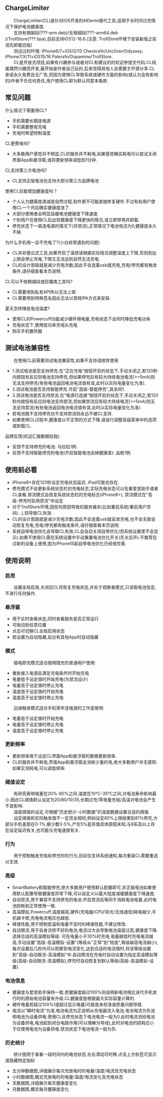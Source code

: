 ## ChargeLimiter

&emsp;&emsp;ChargeLimiter(CL)是针对iOS开发的AlDente替代工具,适用于长时间过充情况下保护电池健康度.  
&emsp;&emsp;支持有根越狱(???-arm.deb)/无根越狱(???-arm64.deb )/TrollStore(???.tipa),目前支持iOS12-16.6.(注意: TrollStore环境下安装新版之前请先卸载旧版)   
&emsp;&emsp;测试过的环境: iPhone6/7+iOS12/13 Checkra1n/Unc0ver/Odyssey; iPhone7/X/11+iOS15/16 Palera1n/Dopamine/TrollStore.  
&emsp;&emsp;CL是开放式项目,如果有兴趣参与或者对CL有建议的的欢迎参提交代码.CL纯属偶然兴趣而开发,最开始是作者自己玩的,后来觉得其他人会需要才开源分享.CL承诺永久免费且无广告,但因为使用CL导致系统或硬件方面的影响(或认为会有影响的)作者不负任何责任,用户使用CL即为默认同意本条款.     

## 常见问题

什么情况下需要用CL?
* 手机需要长期连电源
* 手机需要整夜充电
* 充电时希望控制温度

CL更费电吗?
* 大多数用户感觉并不明显,CL的服务并不耗电,如果感觉确实耗电可以尝试关闭界面App和悬浮窗,或将更新频率调低到1分钟.

CL支持第三方电池吗?
* CL支持正版电池也支持大部分第三方品牌电池

使用CL后能增加健康度吗？
* 个人认为健康度递减是自然过程,软件更不可能直接修复硬件.不过有些用户使用CL一个月后确实健康度涨了.
* 大部分使用者会明显延缓电池健康度下降速度.
* 个别用户在使用CL后出现健康度下降更快的情况,请立即停用并卸载.
* 停充状态下一直连电源的情况下(非禁流),正常情况下电池电流为0,健康度永久不掉.

为什么手机用一会不充电了?(小白经常遇到的问题)
* CL并非傻瓜式工具,如果开启了温控请根据实际情况调整温度上下限,否则到达上限会停止充电,下限又无法达到自然无法充电.
* CL的设计思路就是减少充电次数,因此不会连着usb就充电,充电/停充都有触发条件,请仔细查看本页说明.

CL可以不依赖越狱或巨魔类工具吗?
* CL需要用到私有API所以无法上架.
* CL需要用到特殊签名因此无法以常规IPA方式来安装.

夏天怎样降低电池温度?
* 使用CL的Powercuff功能减少硬件用电量,充电状态下会同时降低充电功率
* 充电状态下,使用低功率充电头充电
* 购买手机散热器

## 测试电池兼容性

&emsp;&emsp;在使用CL前需要测试电池兼容性,如果不支持请放弃使用
* 1.测试电池是否支持停充.在“正在充电”按钮开启的状态下,手动关闭之,若120秒内按钮有反应则电池支持停充,但如果停充后有较大持续电池电流(>=5mA)则无法支持停充(有些电池返回电池电流值有误,此时以实际电量变化为准).
* 2.测试电池是否支持智能停充.开启"高级-智能停充",其余同1.
* 3.测试电池是否支持禁流.在“电源已连接”按钮开启的状态下,手动关闭之,若120秒内按钮有反应则电池支持禁流,但如果禁流后有较大持续电流(>=5mA)则无法支持禁流(有些电池返回电池电流值有误,此时以实际电量变化为准).
* 若电池既不支持停充也不支持禁流则永远不被CL支持.
* 如果使用CL过程中,健康度以不正常的方式下降,请自行调整高级菜单中的选项或卸载CL.

品牌反馈(欢迎汇报数据给我):
* 反馈不支持停充的电池: 马拉松1例.
* 反馈不支持智能停充的电池(开启智能电池会掉健康度): 品胜1例.

## 使用前必看

* iPhone8+存在120秒设定充电状态延迟. iPad可能也存在.
* 停充模式不会更新系统状态栏的充电标志,实际充电状态可以在看爱思助手或者CL查看.禁流模式会改变系统状态栏的充电标志(iPhone8+), 禁流模式在"高级-停充时启用禁流"中设定
* 对于TrollStore环境,因任何原因导致的服务被杀(比如重启系统/重启用户空间/...),将导致CL失效.
* CL的设计思路就是减少充电次数,因此不会连着usb就自发充电,也不会无故自动恢复充电,充电/停充都有触发条件,请仔细查看本页说明.
* 系统自带电池优化会导致CL失效,CL会自动关闭自带优化(但系统设置里不会显示).如果不使用CL需在系统设置中手动重置电池优化开关(先关后开).不推荐在过新的设备上使用,因为iPhone15起自带电池优化已经很完善.

## 使用说明

### 启用

&emsp;&emsp;设置全局启用,关闭后CL将恢复充电状态,并处于观察者模式,只读取电池信息,不进行任何操作.

### 悬浮窗

* 用于实时查看状态,同时查看服务是否正常运行
* 可拖动到任意位置
* 点击可切换CL全局启用状态
* 若设置为自动隐藏,前台有其他App时自动隐藏

### 模式

&emsp;&emsp;插电即充模式适合随用随充的普通用户使用:
* 重新接入电源且满足充电条件时开始充电
* 电量低于设定值时开始充电(为禁流设计)
* 电量高于设定值时停止充电
* 温度低于设定值时开始充电
* 温度高于设定值时停止充电

&emsp;&emsp;边缘触发模式适合手机常年连电源的工作室使用:
* 电量低于设定值时开始充电
* 电量高于设定值时停止充电
* 温度高于设定值时停止充电

### 更新频率

* 更新频率用于设定CL界面App和悬浮窗的数据更新频率.
* CL的服务并不耗电,界面App和悬浮窗会消耗少量的电,绝大多数用户并无感知.如果实测耗电,可以调低频率.

### 阈值设定

&emsp;&emsp;有研究表明电量在20%-80%之间,温度在10°C-35°C之间,对电池寿命影响最小.因此CL阈值默认设定为20/80/10/35,长期过充/零电量充电/高温对电池会产生不良影响.    
&emsp;&emsp;温度阈值的设定,可根据"历史统计-小时数据"的温度数据设置合适的阈值.   
&emsp;&emsp;设定阈值和实际触发值不一定完全相同,例如设定80%上限结果到81%停充,大部分手机差距在0-1%,极少数3-5%,产生5%差异值具体原因未知,与8系及以上存在设定延迟有关,也可能与充电速度有关.

### 行为

&emsp;&emsp;用于控制触发充电和停充时的行为,目前仅支持系统通知,每次重装CL需要重选以生效.

### 高级

* SmartBattery和智能停充,绝大多数用户使用默认配置即可,非正版电池如果使用默认配置导致健康度异常下降,可以自定义以最大程度减缓健康度下降速度.
* 自动禁流,用于兼容不支持停充的电池.开启禁流后等同于消耗电池电量,此时电池损耗和正常使用一致.
* 高温模拟,Powercuff,温度越高,硬件(充电器/CPU/背光/无线通信)耗电越少,手机越卡顿,充电电流电压也越低.
* 峰值性能,用于控制低温和电量不足时的峰值性能,不建议修改.
* 自动限流,用于自身流控不好的电池,电流过大会导致电池温度过高,健康度下降.选择合适的高温模拟等级: 可在电量小于30%时充电,电量越低时充电电流越高,手动设置"高级-高温模拟-设置"(等级从"正常"到"轻度",等级越高电流越小),每次设置后几秒内可以观察到电流变化,达到合适的电流值时,将该等级设置到"高级-自动限流-高温模拟"中.自动限流在充电时自动设置为指定高温模拟等级(高级-自动限流-高温模拟),停充时自动恢复到默认等级(高级-高温模拟-设置).

### 电池信息

* 健康度与爱思助手保持一致,若健康度超过100%则说明新电池相比该代手机发行时的原始电池容量有升级.CL健康度是根据最大实际容量计算的.
* 硬件电量若超过100%(或超过显示电量)可能是未校准或质量问题导致.
* 电流以"瞬时电流"为准,电池电流为正说明从充电器流入电池,电池电流为负说明电池为设备供电.使用CL且停充状态下电池电流一般为0,此时电流流经电池为设备供电,电池起到闭合电路作用(可以理解为导线),此时对电池的损耗应小于仅使用电池为设备供电.禁流状态下电池电流一般为负.

### 历史统计

&emsp;&emsp;统计图用于查看一段时间内的电池状态,左右滑动可时移,点击上方标签可显示或隐藏特定指标

* 五分钟数据图,详细展示每次充放电时的电量/温度/电流及充电状态
* 小时数据图,概览充放电时的电量/温度/电流变化及充电状态
* 天数据图,详细展示每天健康度变化
* 月数据图,概览每月健康度变化

